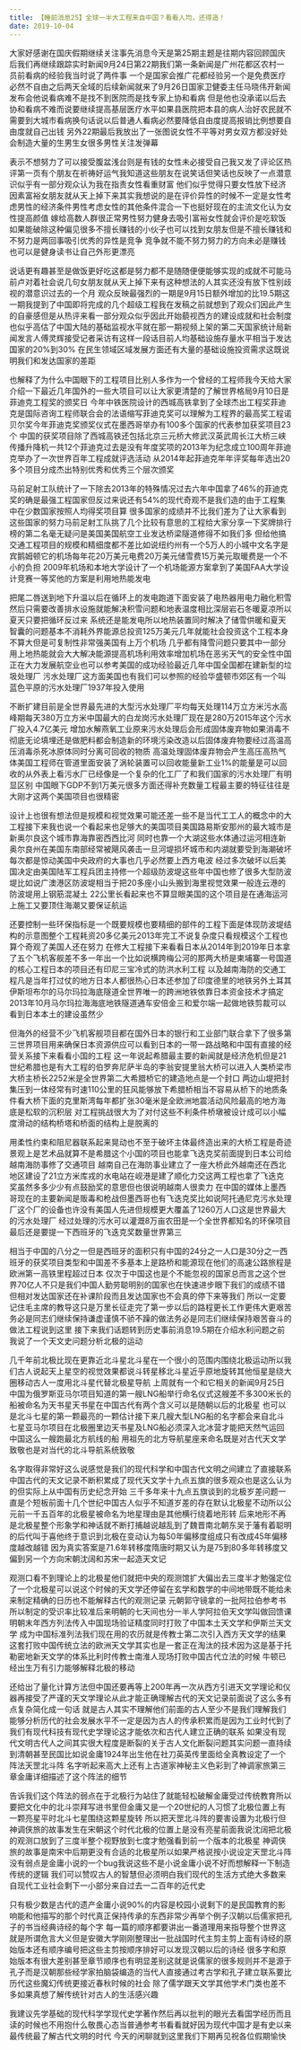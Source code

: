 ```yaml
---
title: 【睡前消息25】全球一半大工程来自中国？看看人均，还得造！
date: 2019-10-04
---
```


大家好感谢在国庆假期继续关注事先消息今天是第25期主题是往期内容回顾国庆后我们再继续跟踪实时新闻9月24日第22期我们第一条新闻是广州花都区农村一员前看病的经验我当时说了两件事
一个是国家会推广花都经验另一个是免费医疗必然不自由之后两天全域的后续新闻就来了9月26日国家卫健委主任马晓伟开新闻发布会他说看病难不是找不到医院而是找专家上协和看病
但是他也没承诺以后去协和看病不难而说要继续提高基层医疗水平如果县医院把本县的病人治好农民就不需要到大城市看病换句话说以后普通人看病必然要降低自由度提高报销比例想要自由度就自己出钱
另外22期最后我放出了一张图说女性不平等对男女双方都没好处会制造大量的生男生女很多男性关注发弹幕

表示不想努力了可以接受腹盆浅台则是有钱的女性未必接受自己我又发了评论区热评第一页有个朋友在祈祷好运气我知道这些朋友在说笑话但笑话也反映了一点潜意识似乎有一部分观众认为我在指责女性看重财富
他们似乎觉得只要女性放下经济因素富裕女朋友就从天上掉下来其实我想说的是在评价异性的时候不一定是女性考虑男性的经济条件男性考虑女性的其他条件混合一下也挺好现在的主流文化认为女性提高颜值
嫁给高数人群很正常男性努力健身去吸引富裕女性就会评价是吃软饭如果能破除这种偏见很多不擅长赚钱的小伙子也可以找到女朋友但是不擅长赚钱和不努力是两回事吸引优秀的异性是竞争
竞争就不能不努力努力的方向未必是赚钱也可以是健身读书让自己外形更漂亮

说话更有趣甚至是做饭更好吃这都是努力都不是随随便便能够实现的成就不可能马前卢对着社会说几句女朋友就从天上掉下来有这种想法的人其实还没有放下性别歧视的潜意识过去的一个月
观众反映最强烈的一期是9月15日额外增加的比19.5期这一期我提到了中国即将完成的几个超级工程我在发稿之前就想到了观众们因此产生的自豪感但是从热评来看一部分观众似乎因此开始藐视西方的建设成就和社会制度
也似乎高估了中国大陆的基础监视水平就在那一期视频上架的第二天国家统计局新闻发言人傅灵辉接受记者采访有这样一段话目前人均基础设施存量水平相当于发达国家的20%到30%
在民生领域区域发展方面还有大量的基础设施投资需求这既说明我们和发达国家的差距

也解释了为什么中国眼下的工程项目比别人多作为一个曾经的工程师我今天给大家介绍一下最近几年国外的一些大项目可以让大家更清楚的了解世界格局9月10日是菲迪克工程奖的颁奖日
今年中铁医院设计的西城高铁拿到了全球杰出工程奖菲迪克是国际咨询工程师联合会的法语缩写菲迪克奖可以理解为工程界的最高奖工程诺贝尔奖今年菲迪克奖颁奖仪式在墨西哥举办有100多个国家的代表参加获奖项目23个
中国的获奖项目除了西城高铁还包括北京三元桥大修武汉英武周长江大桥三峡传播升降机一共12个菲迪克过去是没有年度奖项的2013年为纪念成立100周年菲迪克举办了一次世界百年工程成就评选活动
从2014年起菲迪克年年评奖每年选出20多个项目分成杰出特别优秀和优秀三个层次颁奖

马前足射工队统计了一下除去2013年的特殊情况过去六年中国拿了46%的菲迪克奖的确是最强工程国家但反过来说还有54%的现代奇观不是我们造的由于工程集中在少数国家按照人均得奖项目算
很多国家的成绩并不比我们差为了让大家看到这些国家的努力马前足射工队挑了几个比较有意思的工程给大家分享一下奖牌排行榜的第二名毫无疑问是美国美国航空工业发达桥梁隧道修得不如我们多
但给他搞交通工程项目的规模和精细度都不差比如说纽约州有一个5万人的小城中文名字是宾鹅姆顿它的机场每年花20万美元电费20万美元储雪费15万美元取暖费是一个不小的负担
2009年机场和本地大学设计了一个机场能源方案拿到了美国FAA大学设计竞赛一等奖他的方案是利用地热能发电

把尾二唇送到地下升温以后在循环上的发电跑道下面安装了电热器用电力融化积雪然后只需要改善排水设施就能解决积雪问题和地表温度相比深层岩石冬暖夏凉所以夏天只要把循环反过来
系统还是能发电所以地热装置同时解决了储雪供暖和夏天智囊的问题基本不消耗外界能源总投资125万美元几年就能社会投资这个工程本身不算大但是可复制性非常强美国有上万个机场
几乎都有降雪问题只要其中一部分用上地热能就会大大解决能源提高机场利用效率增加机场在恶劣天气的安全性中国正在大力发展航空业也可以参考美国的成功经验最近几年中国全国都在建新型的垃圾处理厂
污水处理厂这方面美国也有我们可以参照的经验华盛顿市郊区有一个叫蓝色平原的污水处理厂1937年投入使用

不断扩建目前是全世界最先进的大型污水处理厂平均每天处理114万立方米污水高峰期每天380万立方米中国最大的白龙岗污水处理厂现在是280万2015年这个污水厂投入4.7亿美元
增加水解燕氧工业原来污水处理后会形成固体废弃物如果消毒不彻底无论填埋还是做肥料都会制造新的环境污染改造以后固体废弃物要经过高温高压消毒杀死冰原体同时分离可回收的物质
高温处理固体废弃物会产生高压高热气体美国工程师在管道里面安装了涡轮装置可以回收能量新工业1%的能量是可以回收的从外表上看污水厂已经像是一个复杂的化工厂了和我们国家的污水处理厂有明显区别
中国眼下GDP不到1万美元很多方面还得补充数量工程最主要的特征往往是大刚才这两个美国项目也很精密

设计上也很有想法但是规模和视觉效果可能还差一些不是当代工工人的概念中的大工程接下来我也说一个看起来也足够大的美国项目美国路易斯安那州的最大城市是新奥尔良这个城市靠海靠密西西比河
同时也靠一个大湖这些水体通过运河相连新奥尔良州在美国东南部经常被飓风袭击一旦河堤损坏城市和内湖就要受到海潮破坏每次都是惊动美国中央政府的大事也几乎必然要上西方电波
经过多次破坏以后美国决定由美国陆军工程兵团主持修一个超级防波堤这些年中国也修了很多大型防波堤比如说广澳港区防波堤相当于把20多座小山头搬到海里视觉效果一般连云港的防波堤用上钢筋混凝土
22公里长看起来也不算显眼美国的这个项目是在通海运河上施工又要顶住海潮又要保证航运

还要控制一些环保指标是一个既要规模也要精细的部件的工程下面是体现防波堤结构的示意图整个工程耗资20多亿美元2013年完工不说复杂度只看规模这个工程也算个奇观了美国人还在努力
在修大工程接下来看看日本从2014年到2019年日本拿了五个飞机客舰差不多一年出一个比如说横跨梅公河的那两大桥是柬埔寨一号国道的核心工程日本的项目还有印尼三宝冷式的防洪水利工程
以及越南海防的交通工程凡是当年打过仗的地方日本人都很热心日本还参加了印度德里的地铁另外土耳其伊斯坦布尔的马尔玛拉海底隧道全世界唯一的跨洲地铁依靠日本资金技术才搞定
2013年10月马尔玛拉海海底地铁隧道通车安倍金三和爱尔端一起做地铁剪裁可以看到日本本土的建设虽然少

但海外的经营不少飞机客舰项目都在国外日本的银行和工业部门联合拿下了很多第三世界项目用来确保日本资源供应可以看到日本的一带一路战略和中国有直接的经营关系接下来看看小国的工程
这一年说起希腊最主要的新闻就是经济危机但是21世纪希腊也是有大工程的伯罗奔尼萨半岛的李翁安提里翁大桥可以进入人类桥梁市大桥主桥长2252米是全世界第二大希腊桥它的建造地点是一个封口
两边山堤把封集压到一体经常有时速110公里的狂风能够放下希腊桥相当不容易从桥下的地质条件看大桥下面的克里斯湾每年都扩张30毫米是全欧洲地震活动风险最高的地方海底是松软的沉积层
对工程挑战很大为了对付这些不利条件桥墩被设计成可以小幅度滑动的结构桥塔和桥面的结构上是脱离的

用柔性约束和阻尼器联系起来晃动也不至于破坏主体最终造出来的大桥工程是奇迹景观上是艺术品就算不是希腊这个小国的项目也能拿飞迭克奖前面提到日本公司给越南海防事修了交通项目
越南自己在海防事业建立了一座大桥此外越南还在西北地区建设了21立方米库戎的水电站在岘港是建了顺化力交这两工程也拿了飞迭克奖虽然多多少少有点鼓励奖的意思但也很说明越南人很卖力
在中国的媒体上墨西哥现在的主要新闻是贩毒和枪战但墨西哥也有飞迭克奖比如说阿托通尼克污水处理厂这个厂的设备也许没有美国人先进但规模更大覆盖了1260万人口这是世界最大的污水处理厂
经过处理的污水可以灌溉8万亩农田是一个全世界都知名的环保项目最后还是要提一下西班牙的飞迭克奖数量世界第三

相当于中国的八分之一但是西班牙的面积只有中国的24分之一人口是30分之一西班牙的获奖项目类型和中国差不多基本上是路桥和能源现在他们的高速公路旅程是欧洲第一高铁里程超过日本
仅次于中国这也是个不能忽视的国家总而言之这个世界70亿人不只是我们中国人勤劳聪明别的国家也在快速进步眼下我们的成绩不错但相对发达国家还在补课阶段而且发达国家也不会真的停下来等我们
所以一定要记住毛主席的教导这只是万里长征走完了第一步以后的路程更长工作更伟大更艰苦务必是同志们继续保持谦虚谨慎不骄不躁的做法务必是同志们继续保持艰苦奋斗的做法工程说到这里
接下来我们话题转到历史事前消息19.5期在介绍水利问题之前我说了一个天文史问题分析北极的运动

几千年前北极比现在更靠近北斗星北斗星在一个很小的范围内围绕北极运动所以我们古人说起天上星空的视觉效果都说斗转星移北斗星近乎原地旋转其他恒星是绕大圈移动古人一度用北斗星代替北极星导航
上周就有一个和它相关的新闻9月25日中国为俄罗斯亚马尔项目知道的第一艘LNG船举行命名仪式这艘差不多300米长的船被命名为天书星天书星在中国古代有两个含义可以是随朝以后的北极星
也可以是北斗七星的第一颗最亮的一颗估计接下来几艘大型LNG船的名字都会来自北斗七星亚马尔项目在北极圈里边天书星及LNG船必须深入北冰营才能把天然气运回中国这么一艘跑最北方航线的船
用祖先的北方导航星座来命名既是对古代天文学致敬也是对当代的北斗导航系统致敬

名字取得非常好这么说感觉是我们的现代科学和中国古代文明之间建立了直接联系中国古代的天文记录不断积累成了现代天文学十九点五旗的很多观众也是这么认为的但实际上从中国有历史纪念开始
三千多年来十九点五旗谈到的北极岁差问题一直是个短板前面十几个世纪中国古人似乎不知道岁差的存在默认北极星不动所以公元前一千五百年的北极星被命名为地星理由是其他横行绕着地形转
后来地形不再是北极星整个形象学和神话就不断打捕越说越乱到了魏晋南北朝东吴于藩有着聪明的后代叫于喜他终于意识到北极在变动认为每50年偏移度组成只有改成45年偏移度越改越错
因为真实答案是71.6年转移度隋唐时期又认为是75到80多年转移度又偏到另一个方向宋朝沈阔和苏宋一起造天文记

观测口看不到理论上的北极星他们就把中央的观测馆扩大偏出去三度半才勉强定位了一个北极星可以说这个时候的天文学还停留在玄学和数学的中间地带既不能给未来制定精确的日历也不能解释古代的观测记录
元朝郭守镜拿的一批阿拉伯参考书所以制定的受识率比较准后来明朝的七天间也分一半人学阿拉伯天文学叫做回馈课明朝末年西方列法传入中国现场验证精度同时打败了中国本土天文学和伊斯兰天文学
成为中国标准列法我们现在用的农历就是传教士第二次引入西方天文学的结果这套打败中国传统立法的欧洲天文学其实也是一套正在淘汰的技术因为这是基于托勒密地新天文学的体系比利时传教士南淮人现场打败中国古代立法的时候
牛顿已经出生万有引力能够解释北极的移动

还给出了量化计算方法但中国还要再等上200年再一次从西方引进天文学理论和仪器再接受了严谨的天文学理论从此才能正确理解古代的天文记录前面说了这么多有点复杂简化成一句话
就是古人其实不理解他们前面的古人至少不是我们理解我们能够分析历代的社会发展水平不一定是因为古人的传承积累而是因为工业时代到了我们有现代科技有现代史学理论这才能依次和古代人建立正确的联系
如果没有现代文明古代人之间其实很大程度是断裂的关于古人文化断裂问题其实问题一直持续到清朝甚至民国比如说金庸1924年出生他在社刀英英传里面给全真教设定了一个阵法天罡北斗阵
名字听起来高大上还有上古道家神秘主义色彩到了神调家旅第三章金庸详细描述了这个阵法的细节

告诉我们这个阵法的弱点在于北极行为站住了就能轻松破解金庸受过传统教育所以要把文化中的北斗崇拜写进书里但金庸又是一个20世纪的人习惯了北极位置上有一颗亮星平时北斗七星围绕这颗星旋转
所以把天罡北斗阵的要害设置为北极行但神调侠旅的故事发生在宋朝这个时代北极的位置上是没有亮星前面我说沈阔把北极的观测口放到了三度半整个视野放到七度才勉强看到前一个版本的北极星
神调侠旅的故事是南宋中后期更没有合适的北极星所以如果严格说按小说设定天罡北斗阵没有弱点是金庸小说的一个bug我说这些不是小说金庸小说不好而想解释一下制造传统的逻辑
我们可以赞叹古人的智慧但必须明白我们现代的生活方式绝大多数来自现代工业社会剩下一小部分来自过去一二百年的近代史

只有极少数是古代的遗产金庸小说90%的内容是校园小说剩下的是民国教育的影响能和他描写的那个时代真正保持传承的东西非常少再举个例子汉朝以后儒家把孔子的书当经典诗经的每个字
每一篇的顺序都要讲出一番道理用来指导整个世界这就是所谓危言大义但是安徽大学刚刚整理出一批战国时代主剪主剪上面有诗经的原始版本还有顺序编号把这些主剪按顺序排好可以发现汉朝以后的诗经
很多字和原始版本有很大差别甚至章节顺序也有明显差别这就是说儒家的很多规则并不是源于孔子而是汉朝那些经学家拍脑袋编造的当代人直接通过考古学和孔子建立联系要比历代这些魔幻传统更接近春秋时候的社会
除了儒学跟天文学其他学术门类也差不多如果真想了解传统针对古人的生活感兴趣

我建议先学基础的现代科学学现代史学著作然后再以批判的眼光去看国学经历而且读的时候也不用抱什么敬畏心态当普通参考书看看就好因为现代中国才是有史以来最传统最了解古代文明的时代
今天的闲聊就到这里我们下期再见祝各位假期愉快